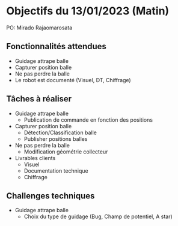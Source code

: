 # Objectifs du 13/01/2023 (Matin)

PO: Mirado Rajaomarosata


## Fonctionnalités attendues

- Guidage attrape balle  
- Capturer position balle  
- Ne pas perdre la balle  
- Le robot est documenté (Visuel, DT, Chiffrage)  


## Tâches à réaliser

- Guidage attrape balle
    - Publication de commande en fonction des positions
- Capturer position balle
    - Détection/Classification balle
    - Publisher positions balles
- Ne pas perdre la balle
    - Modification géométrie collecteur
- Livrables clients
    - Visuel
    - Documentation technique
    - Chiffrage


## Challenges techniques

- Guidage attrape balle
    - Choix du type de guidage (Bug, Champ de potentiel, A star)
    








